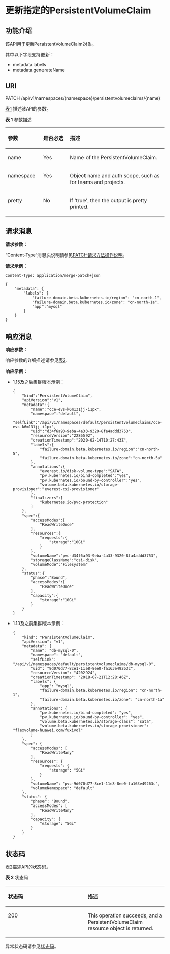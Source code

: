 # 更新指定的PersistentVolumeClaim<a name="cce_02_0074"></a>

## 功能介绍<a name="se00066b4a9cb424d9cb68af31ce81778"></a>

该API用于更新PersistentVolumeClaim对象。

其中以下字段支持更新：

-   metadata.labels
-   metadata.generateName

## URI<a name="sff35d4fc1520499fa4883e120baea67b"></a>

PATCH /api/v1/namespaces/\{namespace\}/persistentvolumeclaims/\{name\}

[表1](#t0574ec9a011a40fd8ad96f50202da0a9)  描述该API的参数。

**表 1**  参数描述

<a name="t0574ec9a011a40fd8ad96f50202da0a9"></a>
<table><thead align="left"><tr id="r545e09c18fb5490096cd420752707835"><th class="cellrowborder" valign="top" width="22.06%" id="mcps1.2.4.1.1"><p id="af1f4480328904e79a9f95edc6ce947f7"><a name="af1f4480328904e79a9f95edc6ce947f7"></a><a name="af1f4480328904e79a9f95edc6ce947f7"></a>参数</p>
</th>
<th class="cellrowborder" valign="top" width="16.98%" id="mcps1.2.4.1.2"><p id="p46723325201713"><a name="p46723325201713"></a><a name="p46723325201713"></a>是否必选</p>
</th>
<th class="cellrowborder" valign="top" width="60.96%" id="mcps1.2.4.1.3"><p id="p26493003201713"><a name="p26493003201713"></a><a name="p26493003201713"></a>描述</p>
</th>
</tr>
</thead>
<tbody><tr id="rb4214c5a91b54647b39062d92456e676"><td class="cellrowborder" valign="top" width="22.06%" headers="mcps1.2.4.1.1 "><p id="a34c5bb9bd12049e1a54762b6a7aabbc6"><a name="a34c5bb9bd12049e1a54762b6a7aabbc6"></a><a name="a34c5bb9bd12049e1a54762b6a7aabbc6"></a>name</p>
</td>
<td class="cellrowborder" valign="top" width="16.98%" headers="mcps1.2.4.1.2 "><p id="a97c59b68740645328ca54e29c2f895aa"><a name="a97c59b68740645328ca54e29c2f895aa"></a><a name="a97c59b68740645328ca54e29c2f895aa"></a>Yes</p>
</td>
<td class="cellrowborder" valign="top" width="60.96%" headers="mcps1.2.4.1.3 "><p id="a1a8b0811b5c34e0cbf4bcc20e2860035"><a name="a1a8b0811b5c34e0cbf4bcc20e2860035"></a><a name="a1a8b0811b5c34e0cbf4bcc20e2860035"></a>Name of the PersistentVolumeClaim.</p>
</td>
</tr>
<tr id="r3f4ff43961994f6b99962d788a0f29e6"><td class="cellrowborder" valign="top" width="22.06%" headers="mcps1.2.4.1.1 "><p id="a87cfac4ce16a4d7a9aae0b42f26dcc6e"><a name="a87cfac4ce16a4d7a9aae0b42f26dcc6e"></a><a name="a87cfac4ce16a4d7a9aae0b42f26dcc6e"></a>namespace</p>
</td>
<td class="cellrowborder" valign="top" width="16.98%" headers="mcps1.2.4.1.2 "><p id="ad033f82bd957462b91b010bf4032748e"><a name="ad033f82bd957462b91b010bf4032748e"></a><a name="ad033f82bd957462b91b010bf4032748e"></a>Yes</p>
</td>
<td class="cellrowborder" valign="top" width="60.96%" headers="mcps1.2.4.1.3 "><p id="aec96e343964d4cf0a5079e92cc82ea3f"><a name="aec96e343964d4cf0a5079e92cc82ea3f"></a><a name="aec96e343964d4cf0a5079e92cc82ea3f"></a>Object name and auth scope, such as for teams and projects.</p>
</td>
</tr>
<tr id="r9c6f46d583224df6955e5784c08b8c63"><td class="cellrowborder" valign="top" width="22.06%" headers="mcps1.2.4.1.1 "><p id="ab90bece2db9b45a4a9107554b8cd94bf"><a name="ab90bece2db9b45a4a9107554b8cd94bf"></a><a name="ab90bece2db9b45a4a9107554b8cd94bf"></a>pretty</p>
</td>
<td class="cellrowborder" valign="top" width="16.98%" headers="mcps1.2.4.1.2 "><p id="aea00e786055a4d98a6dca409947fb5ed"><a name="aea00e786055a4d98a6dca409947fb5ed"></a><a name="aea00e786055a4d98a6dca409947fb5ed"></a>No</p>
</td>
<td class="cellrowborder" valign="top" width="60.96%" headers="mcps1.2.4.1.3 "><p id="a27b0b833722a4d11a54a73089218ee5e"><a name="a27b0b833722a4d11a54a73089218ee5e"></a><a name="a27b0b833722a4d11a54a73089218ee5e"></a>If 'true', then the output is pretty printed.</p>
</td>
</tr>
</tbody>
</table>

## 请求消息<a name="sa0d90d294d4e402cb4be966d1d2f86fb"></a>

**请求参数：**

“Content-Type“消息头说明请参见[PATCH请求方法操作说明](PATCH请求方法操作说明.md)。

**请求示例：**

```
Content-Type: application/merge-patch+json
```

```
{
    "metadata": {
        "labels": {
            "failure-domain.beta.kubernetes.io/region": "cn-north-1",
            "failure-domain.beta.kubernetes.io/zone": "cn-north-1a",
            "app":"mysql"
        }
    }
}
```

## 响应消息<a name="s6c6bf0629d1249f58b3c0b049326c709"></a>

**响应参数：**

响应参数的详细描述请参见[表2](创建PersistentVolumeClaim-0.md#t8268aeafde034542ab17a36c7fca65c3).

**响应示例：**

-   1.15及之后集群版本示例：

    ```
    {
        "kind":"PersistentVolumeClaim",
        "apiVersion":"v1",
        "metadata":{
            "name":"cce-evs-k6m131jj-i1px",
            "namespace":"default",
            "selfLink":"/api/v1/namespaces/default/persistentvolumeclaims/cce-evs-k6m131jj-i1px",
            "uid":"d34f6a93-9eba-4a33-9320-8fa4addd3753",
            "resourceVersion":"2286592",
            "creationTimestamp":"2020-02-14T10:27:43Z",
            "labels":{
                "failure-domain.beta.kubernetes.io/region":"cn-north-5",
                "failure-domain.beta.kubernetes.io/zone":"cn-north-5a"
            },
            "annotations":{
                "everest.io/disk-volume-type":"SATA",
                "pv.kubernetes.io/bind-completed":"yes",
                "pv.kubernetes.io/bound-by-controller":"yes",
                "volume.beta.kubernetes.io/storage-provisioner":"everest-csi-provisioner"
            },
            "finalizers":[
                "kubernetes.io/pvc-protection"
            ]
        },
        "spec":{
            "accessModes":[
                "ReadWriteOnce"
            ],
            "resources":{
                "requests":{
                    "storage":"10Gi"
                }
            },
            "volumeName":"pvc-d34f6a93-9eba-4a33-9320-8fa4addd3753",
            "storageClassName":"csi-disk",
            "volumeMode":"Filesystem"
        },
        "status":{
            "phase":"Bound",
            "accessModes":[
                "ReadWriteOnce"
            ],
            "capacity":{
                "storage":"10Gi"
            }
        }
    }
    ```

-   1.13及之前集群版本示例：

    ```
    {
        "kind": "PersistentVolumeClaim",
        "apiVersion": "v1",
        "metadata": {
            "name": "db-mysql-0",
            "namespace": "default",
            "selfLink": "/api/v1/namespaces/default/persistentvolumeclaims/db-mysql-0",
            "uid": "9d070d77-8ce1-11e8-8ee0-fa163e49263c",
            "resourceVersion": "4202924",
            "creationTimestamp": "2018-07-21T12:28:46Z",
            "labels": {
                "app": "mysql",
                "failure-domain.beta.kubernetes.io/region": "cn-north-1",
                "failure-domain.beta.kubernetes.io/zone": "cn-north-1a"
            },
            "annotations": {
                "pv.kubernetes.io/bind-completed": "yes",
                "pv.kubernetes.io/bound-by-controller": "yes",
                "volume.beta.kubernetes.io/storage-class": "sata",
                "volume.beta.kubernetes.io/storage-provisioner": "flexvolume-huawei.com/fuxivol"
            }
        },
        "spec": {
            "accessModes": [
                "ReadWriteMany"
            ],
            "resources": {
                "requests": {
                    "storage": "5Gi"
                }
            },
            "volumeName": "pvc-9d070d77-8ce1-11e8-8ee0-fa163e49263c",
            "volumeNamespace": "default"
        },
        "status": {
            "phase": "Bound",
            "accessModes": [
                "ReadWriteMany"
            ],
            "capacity": {
                "storage": "5Gi"
            }
        }
    }
    ```


## 状态码<a name="s800fc422a2ea4527bad9e1828fcea6e1"></a>

[表2](#ta79a4737936f4bdcb1d32582427d705a)描述API的状态码。

**表 2**  状态码

<a name="ta79a4737936f4bdcb1d32582427d705a"></a>
<table><thead align="left"><tr id="rc27c5c4693b9464fafb369c0343cc98a"><th class="cellrowborder" valign="top" width="50%" id="mcps1.2.3.1.1"><p id="p15466013201713"><a name="p15466013201713"></a><a name="p15466013201713"></a>状态码</p>
</th>
<th class="cellrowborder" valign="top" width="50%" id="mcps1.2.3.1.2"><p id="p44787545201713"><a name="p44787545201713"></a><a name="p44787545201713"></a>描述</p>
</th>
</tr>
</thead>
<tbody><tr id="r21695d833be74934b7fa7b21618fd110"><td class="cellrowborder" valign="top" width="50%" headers="mcps1.2.3.1.1 "><p id="ab2de9cf35f9644588ef1efc1107831c4"><a name="ab2de9cf35f9644588ef1efc1107831c4"></a><a name="ab2de9cf35f9644588ef1efc1107831c4"></a>200</p>
</td>
<td class="cellrowborder" valign="top" width="50%" headers="mcps1.2.3.1.2 "><p id="ae7f83f60916741ceaf33944da173498a"><a name="ae7f83f60916741ceaf33944da173498a"></a><a name="ae7f83f60916741ceaf33944da173498a"></a>This operation succeeds, and a PersistentVolumeClaim resource object is returned.</p>
</td>
</tr>
</tbody>
</table>

异常状态码请参见[状态码](状态码.md)。

